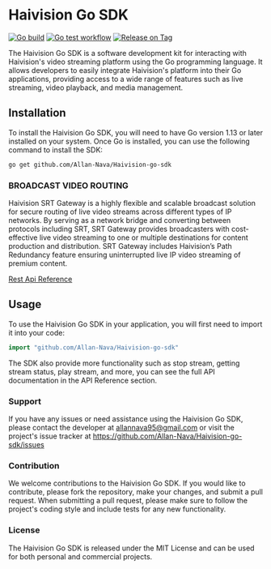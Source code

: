 # Haivision Go SDK
[![Go build](https://github.com/Allan-Nava/Haivision-go-sdk/actions/workflows/go-build.yml/badge.svg)](https://github.com/Allan-Nava/Haivision-go-sdk/actions/workflows/go-build.yml)
[![Go test workflow](https://github.com/Allan-Nava/Haivision-go-sdk/actions/workflows/go-test.yml/badge.svg)](https://github.com/Allan-Nava/Haivision-go-sdk/actions/workflows/go-test.yml)
[![Release on Tag](https://github.com/Allan-Nava/Haivision-go-sdk/actions/workflows/tag-autorelease.yml/badge.svg)](https://github.com/Allan-Nava/Haivision-go-sdk/actions/workflows/tag-autorelease.yml)


The Haivision Go SDK is a software development kit for interacting with Haivision's video streaming platform using the Go programming language. It allows developers to easily integrate Haivision's platform into their Go applications, providing access to a wide range of features such as live streaming, video playback, and media management.

## Installation

To install the Haivision Go SDK, you will need to have Go version 1.13 or later installed on your system. Once Go is installed, you can use the following command to install the SDK:

```bash
go get github.com/Allan-Nava/Haivision-go-sdk
```

### BROADCAST VIDEO ROUTING
Haivision SRT Gateway is a highly flexible and scalable broadcast solution for secure routing of live video streams across different types of IP networks. By serving as a network bridge and converting between protocols including SRT, SRT Gateway provides broadcasters with cost-effective live video streaming to one or multiple destinations for content production and distribution. SRT Gateway includes Haivision’s Path Redundancy feature ensuring uninterrupted live IP video streaming of premium content.

[Rest Api Reference](https://doc.haivision.com/HMG3.7.6/rest-api-integrator-s-reference/rest-api-reference)

## Usage

To use the Haivision Go SDK in your application, you will first need to import it into your code:

```go
import "github.com/Allan-Nava/Haivision-go-sdk"
````

The SDK also provide more functionality such as stop stream, getting stream status, play stream, and more, you can see the full API documentation in the API Reference section.


### Support
If you have any issues or need assistance using the Haivision Go SDK, please contact the developer at allannava95@gmail.com or visit the project's issue tracker at https://github.com/Allan-Nava/Haivision-go-sdk/issues

### Contribution
We welcome contributions to the Haivision Go SDK. If you would like to contribute, please fork the repository, make your changes, and submit a pull request. When submitting a pull request, please make sure to follow the project's coding style and include tests for any new functionality.

### License
The Haivision Go SDK is released under the MIT License and can be used for both personal and commercial projects.



